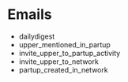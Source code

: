 # Emails

* dailydigest
* upper_mentioned_in_partup
* invite_upper_to_partup_activity
* invite_upper_to_network
* partup_created_in_network
